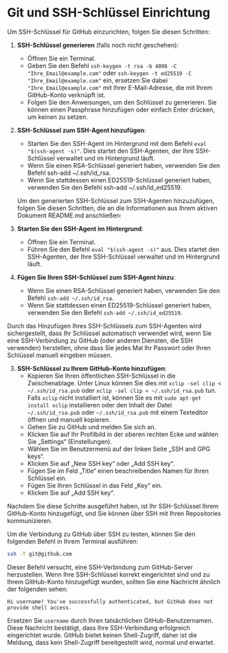 # Git und SSH-Schlüssel Einrichtung

Um SSH-Schlüssel für GitHub einzurichten, folgen Sie diesen Schritten:

1. **SSH-Schlüssel generieren** (falls noch nicht geschehen):

   - Öffnen Sie ein Terminal.
   - Geben Sie den Befehl `ssh-keygen -t rsa -b 4096 -C "Ihre_Email@example.com"` oder `ssh-keygen -t ed25519 -C "Ihre_Email@example.com"` ein, ersetzen Sie dabei `"Ihre_Email@example.com"` mit Ihrer E-Mail-Adresse, die mit Ihrem GitHub-Konto verknüpft ist.
   - Folgen Sie den Anweisungen, um den Schlüssel zu generieren. Sie können einen Passphrase hinzufügen oder einfach Enter drücken, um keinen zu setzen.

2. **SSH-Schlüssel zum SSH-Agent hinzufügen**:

   - Starten Sie den SSH-Agent im Hintergrund mit dem Befehl `eval "$(ssh-agent -s)"`. Dies startet den SSH-Agenten, der Ihre SSH-Schlüssel verwaltet und im Hintergrund läuft.
   - Wenn Sie einen RSA-Schlüssel generiert haben, verwenden Sie den Befehl ssh-add ~/.ssh/id_rsa.
   - Wenn Sie stattdessen einen ED25519-Schlüssel generiert haben, verwenden Sie den Befehl ssh-add ~/.ssh/id_ed25519.

   Um den generierten SSH-Schlüssel zum SSH-Agenten hinzuzufügen, folgen Sie diesen Schritten, die an die Informationen aus Ihrem aktiven Dokument README.md anschließen:

1. **Starten Sie den SSH-Agent im Hintergrund**:
   - Öffnen Sie ein Terminal.
   - Führen Sie den Befehl `eval "$(ssh-agent -s)"` aus. Dies startet den SSH-Agenten, der Ihre SSH-Schlüssel verwaltet und im Hintergrund läuft.

2. **Fügen Sie Ihren SSH-Schlüssel zum SSH-Agent hinzu**:
   - Wenn Sie einen RSA-Schlüssel generiert haben, verwenden Sie den Befehl `ssh-add ~/.ssh/id_rsa`.
   - Wenn Sie stattdessen einen ED25519-Schlüssel generiert haben, verwenden Sie den Befehl `ssh-add ~/.ssh/id_ed25519`.

Durch das Hinzufügen Ihres SSH-Schlüssels zum SSH-Agenten wird sichergestellt, dass Ihr Schlüssel automatisch verwendet wird, wenn Sie eine SSH-Verbindung zu GitHub (oder anderen Diensten, die SSH verwenden) herstellen, ohne dass Sie jedes Mal Ihr Passwort oder Ihren Schlüssel manuell eingeben müssen.

3. **SSH-Schlüssel zu Ihrem GitHub-Konto hinzufügen**:
   - Kopieren Sie Ihren öffentlichen SSH-Schlüssel in die Zwischenablage. Unter Linux können Sie dies mit `xclip -sel clip < ~/.ssh/id_rsa.pub` oder `xclip -sel clip < ~/.ssh/id_rsa.pub` tun. Falls `xclip` nicht installiert ist, können Sie es mit `sudo apt-get install xclip` installieren oder den Inhalt der Datei `~/.ssh/id_rsa.pub` oder `~/.ssh/id_rsa.pub` mit einem Texteditor öffnen und manuell kopieren.
   - Gehen Sie zu GitHub und melden Sie sich an.
   - Klicken Sie auf Ihr Profilbild in der oberen rechten Ecke und wählen Sie „Settings“ (Einstellungen).
   - Wählen Sie im Benutzermenü auf der linken Seite „SSH and GPG keys“.
   - Klicken Sie auf „New SSH key“ oder „Add SSH key“.
   - Fügen Sie im Feld „Title“ einen beschreibenden Namen für Ihren Schlüssel ein.
   - Fügen Sie Ihren Schlüssel in das Feld „Key“ ein.
   - Klicken Sie auf „Add SSH key“.

Nachdem Sie diese Schritte ausgeführt haben, ist Ihr SSH-Schlüssel Ihrem GitHub-Konto hinzugefügt, und Sie können über SSH mit Ihren Repositories kommunizieren.

Um die Verbindung zu GitHub über SSH zu testen, können Sie den folgenden Befehl in Ihrem Terminal ausführen:

```bash
ssh -T git@github.com
```

Dieser Befehl versucht, eine SSH-Verbindung zum GitHub-Server herzustellen. Wenn Ihre SSH-Schlüssel korrekt eingerichtet sind und zu Ihrem GitHub-Konto hinzugefügt wurden, sollten Sie eine Nachricht ähnlich der folgenden sehen:

```
Hi username! You've successfully authenticated, but GitHub does not provide shell access.
```

Ersetzen Sie `username` durch Ihren tatsächlichen GitHub-Benutzernamen. Diese Nachricht bestätigt, dass Ihre SSH-Verbindung erfolgreich eingerichtet wurde. GitHub bietet keinen Shell-Zugriff, daher ist die Meldung, dass kein Shell-Zugriff bereitgestellt wird, normal und erwartet.

